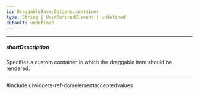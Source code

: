 ```yaml
---
id: DraggableBase.Options.container
type: String | UserDefinedElement | undefined
default: undefined
---
```

---
##### shortDescription
Specifies a custom container in which the draggable item should be rendered.

---
#include uiwidgets-ref-domelementacceptedvalues
